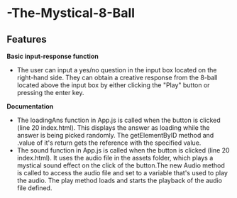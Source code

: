 # -The-Mystical-8-Ball

## Features

**Basic input-response function**
  - The user can input a yes/no question in the input box located on the right-hand side. They can obtain a creative response from the 8-ball located above the input box by either clicking the "Play" button or pressing the enter key.

**Documentation**
  - The loadingAns function in App.js is called when the button is clicked (line 20 index.html). This displays the answer as loading while the answer is being picked randomly. The getElementByID method and .value of it's return gets the reference with the specified value. 
  - The sound function in App.js is called when the button is clicked (line 20 index.html). It uses the audio file in the assets folder, which plays a mystical sound effect on the click of the button.The new Audio method is called to access the audio file and set to a variable that's used to play the audio. The play method loads and starts the playback of the audio file defined.